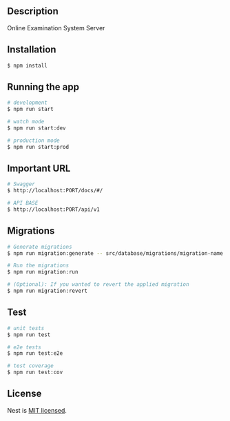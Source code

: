 ## Description

Online Examination System Server

## Installation

```bash
$ npm install
```

## Running the app

```bash
# development
$ npm run start

# watch mode
$ npm run start:dev

# production mode
$ npm run start:prod
```

## Important URL

```bash
# Swagger
$ http://localhost:PORT/docs/#/

# API BASE
$ http://localhost:PORT/api/v1
```

## Migrations

```bash
# Generate migrations
$ npm run migration:generate -- src/database/migrations/migration-name

# Run the migrations
$ npm run migration:run

# (Optional): If you wanted to revert the applied migration
$ npm run migration:revert
```

## Test

```bash
# unit tests
$ npm run test

# e2e tests
$ npm run test:e2e

# test coverage
$ npm run test:cov
```

## License

Nest is [MIT licensed](LICENSE).
